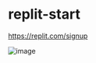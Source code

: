 # replit-start

https://replit.com/signup

![image](https://user-images.githubusercontent.com/1501327/230258116-e2ff19f8-599e-4d26-8c5c-988a1dde3d11.png)

